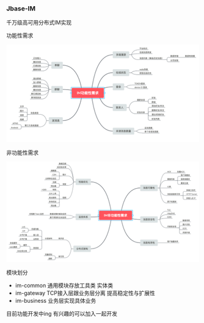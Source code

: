
### Jbase-IM

千万级高可用分布式IM实现


功能性需求

![image](https://github.com/jayqqaa12/jbase-im/blob/master/doc/1.png?raw=true)

非功能性需求

![image](https://github.com/jayqqaa12/jbase-im/blob/master/doc/2.png?raw=true)



模块划分

- im-common 通用模块存放工具类 实体类
- im-gateway TCP接入层跟业务层分离 提高稳定性与扩展性
- im-business 业务层实现具体业务





目前功能开发中ing 有兴趣的可以加入一起开发




